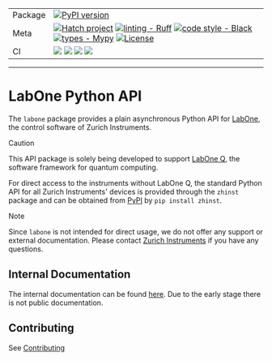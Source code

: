 | | |
| --- | --- |
| Package | [![PyPI version](https://badge.fury.io/py/labone.svg)](https://badge.fury.io/py/labone) |
| Meta | [![Hatch project](https://img.shields.io/badge/%F0%9F%A5%9A-Hatch-4051b5.svg)](https://github.com/pypa/hatch) [![linting - Ruff](https://img.shields.io/endpoint?url=https://raw.githubusercontent.com/charliermarsh/ruff/main/assets/badge/v0.json)](https://github.com/charliermarsh/ruff) [![code style - Black](https://img.shields.io/badge/code%20style-black-000000.svg)](https://github.com/psf/black) [![types - Mypy](https://img.shields.io/badge/types-Mypy-blue.svg)](https://github.com/python/mypy) [![License](https://img.shields.io/badge/License-Apache_2.0-blue.svg)](https://opensource.org/licenses/Apache-2.0)|
| CI | ![](https://github.com/zhinst/labone-python/actions/workflows/github-code-scanning/codeql/badge.svg) ![](https://codecov.io/gh/zhinst/labone-python/branch/main/graph/badge.svg?token=VUDDFQE20M) ![](https://github.com/zhinst/labone-python/actions/workflows/code_quality.yml/badge.svg) ![](https://github.com/zhinst/labone-python/actions/workflows/tests.yml/badge.svg) |
-----

# LabOne Python API

The `labone` package provides a plain asynchronous Python API for [LabOne](https://www.zhinst.com/labone), the control software of Zurich Instruments.

> [!CAUTION]
> This API package is solely being developed to support [LabOne Q](https://www.zhinst.com/quantum-computing-systems/labone-q), the software framework for quantum computing.
>
> For direct access to the instruments without LabOne Q, the standard Python API for all Zurich Instruments' devices is provided through the `zhinst` package and can be obtained from [PyPI](https://pypi.org/project/zhinst/) by `pip install zhinst`.
>

> [!NOTE]
> Since `labone` is not intended for direct usage, we do not offer any support
> or external documentation. Please contact [Zurich Instruments](mailto:info@zhinst.com) if you have any questions.

## Internal Documentation

The internal documentation can be found [here](http://qt-developer-manual-docs-ed588a9f2798190163c2ddd236b7c23ed753a0.pages.zhinst.com/labone_python/index.html).
Due to the early stage there is not public documentation.

## Contributing

See [Contributing](CONTRIBUTING.md)
